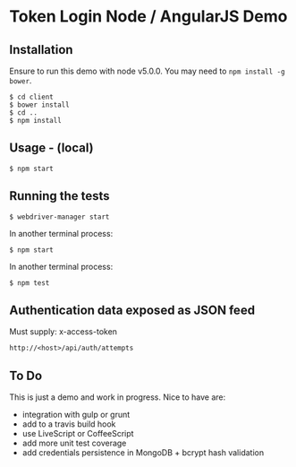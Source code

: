 # Token Login Node / AngularJS Demo #

## Installation ##

Ensure to run this demo with node v5.0.0. You may need to `npm install -g bower`.

	$ cd client
	$ bower install
	$ cd ..
	$ npm install

## Usage - (local) ##

	$ npm start

## Running the tests ##

	$ webdriver-manager start

In another terminal process:

	$ npm start

In another terminal process:

	$ npm test

## Authentication data exposed as JSON feed ##

Must supply: x-access-token

	http://<host>/api/auth/attempts

## To Do ##

This is just a demo and work in progress. Nice to have are:

- integration with gulp or grunt
- add to a travis build hook
- use LiveScript or CoffeeScript
- add more unit test coverage
- add credentials persistence in MongoDB + bcrypt hash validation